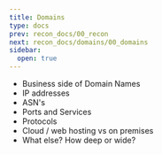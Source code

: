 ```yaml
---
title: Domains
type: docs
prev: recon_docs/00_recon
next: recon_docs/domains/00_domains
sidebar:
  open: true
---
```


- Business side of Domain Names
- IP addresses
- ASN's
- Ports and Services
- Protocols
- Cloud / web hosting vs on premises
- What else? How deep or wide?